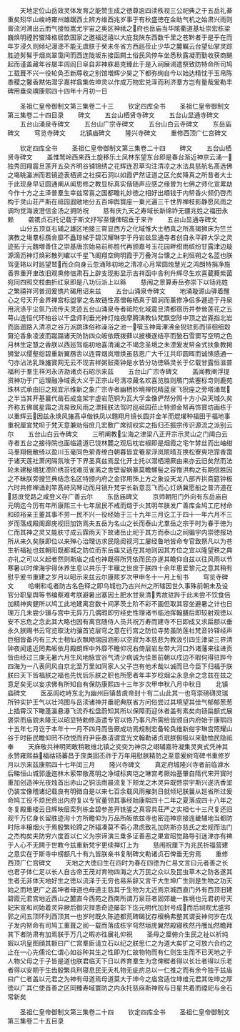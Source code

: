 <!-- { "loadSidebar": true } -->
　　天地定位山岳效灵体发育之能赞生成之徳尊逾四渎秩视三公祀典之于五岳礼綦重矣矧华山峻峙雍州雄踞西土辨方维酉兆岁事于有秋盛徳在金助气机之始肃兴雨则膏流河渭出云而气接恒嵩尤宇宙之奥区神祗之府也岳庙当华隂衢道基址崇宏栋梁巍焕明禋肹蠁降格居歆国家之邀福迓禧以大庇我陜东西数千里之苍黔者于是乎在而年岁浸久则倾圮漫漶不能无虞朕于癸未冬省方西廵莅止少华之麓瞩云台望仙掌灵踪胜迹髣髴于烟岚翠霭间而西连陇坂东接函闗土俗民风停车坐悉秋露凝而勤收获商飇起而谨盖藏年谷屡丰闾阎日阜自非神庥曷克臻此于是入祠展谒遣祭致防特命所司鸠工载葺不兴一役轮奂丕新蓐收之别馆増辉少昊之下都弥绚自今以始达精忱于玉帛陈黍稷之馨香黙佑潜孚嘉祥翕集佐坤灵以作成万物宏兑泽而利济羣方岂有量哉爰勒丰碑用垂奕禩康熙四十四年十月初一日








　　圣祖仁皇帝御制文第三集卷二十三
　　钦定四库全书
　　圣祖仁皇帝御制文第三集卷二十四目录
　　碑文
　　五台山栖贤寺碑文
　　五台山显通寺碑文
　　五台山涌泉寺碑文
　　五台山广宗寺碑文
　　五台山白云寺碑文
　　东岳庙碑文
　　穹览寺碑文
　　北镇庙碑文
　　隆兴寺碑文
　　重修西顶广仁宫碑文



　　钦定四库全书
　　圣祖仁皇帝御制文第三集卷二十四
　　碑文
　　五台山栖贤寺碑文
　　盖惟鹫岭西来西土旋移乐土凤林东望东台即是春台渐近神京云涌一独秀回翔震旦莲开五朶齐明谷铺锦绣之花辉连忍草沟注清凉之水法具慈航名髙选佛之塲眺瀛洲而若镜迹表栖贤之社探石洞以如霞俨然证道之区允矣降真之所昔者大士于此现身早证圆通阐从闻思修之教显标真实偕随声应感之缘曽为七佛之师化宣累劫今作十方之主泽普羣生幸兹常喜之国都瞻礼妙徳之相好出缗钱于内帑香火频仍啓杰构于灵山荘严斯在祗园遐敞地分五百坤舆寳座一乗光遍三千世界禅枝影静愿风雨之调均觉海波澄信金汤之拥防祝
　　慈有庆九天之寿域长新绵祚无疆兆姓之福田永赖
　　砻镌贞石托记载于斯文抒写至懐俾昭垂于来许
　　五台山显通寺碑文
　　山分五顶亘右辅之雄区地接三霄显西方之化域惟大士栖真之所髙揭狮床为竺兰演教之塲羣标鴈舎靡不矗琼梯于碧汉耀琳宇于丹岩兹显通寺者创自永平辟大孚之灵迹拓于元魏増善住之崇基唐宗始易前称胜代再颁嘉号玉花园畔绀雨缤纷甘露津边璇源滴沥神灯焕彩散列巘以千星飞阁翔空绚明霞于万叠洵台懐之上刹恒朔之名蓝也朕驾銮辂以时廵望鹫而企向身云忽涌陟初地之清凉心月常圆烛慧光之鸿朗特捐净施香界重开聿改旧观熏修倍肃石上辟支现影显示吉祥函中舎利升辉尽生欢喜葳蕤紫菌宛同四照交枝曲折红泉即是八功衍派上以緜
　　慈闱之景算寿岳弥崇下以钖兆姓之繁禧祥河普润爰镌片碣用诏来兹
　　五台山涌泉寺碑文
　　地涌璇源山驿着醒心之号天开金界禅宫标盥掌之名故链性髙僧每栖真于碧涧而薰修净侣多遯迹于丹泉用浣涤乎尘氛乃流传夫灵迹五台山涌泉寺者祗陀化域震旦清都宿历井参耸莲花之五萼山连恒代环柏谷以千盘师利垂光神灯烛夜摩腾演教仙梵飘空陟中顶之岧嶤指北岩而迤逦路入清凉之谷万派跳珠俗称澡浴之池一噀玉神膏滭沸金猊驻影而徘徊细縠奫沦香象凌波而蹴蹋诸天防防四众皈依既拨藓以披榛遂结亭而甃石雪窦写空明之色月林生定慧之香朕以西廵驾临初地喜清澜之不竭念圣境之未湮爰发帑金式扶象教掲狮堂以缨壑绀碧重新翼鴈舎以连霄烟岚増焕虽慈恩广大千江共印圆晖而诚愫感通一勺亦沾法乳珠旛寳网无云不现吉祥粥鼔斋钟是水皆分功徳緜灵长于亿载甘露恒滋普福利于羣生祥河永济泐诸贞石昭示来兹
　　五台山广宗寺碑文
　　盖闻教阐浮提资神功于广运理融净域表大义于正宗山号清凉藏名欢喜览胜则鴈门紫塞标竒则鹿苑珠林式承由旧之规宜示维新之象广宗寺者幽栖妙境禅悦精蓝泉飞猊座之旁塔涌鹫之半当其开基曩代凿石成龛架宇虚岩范铜为瓦大孚金像俨然分照十方小朶天城久矣齐称五佛属星霜之流易致风雨之漂摇朕法驾时廵祗园莅止特颁金帑再饰寳坊画栋于以重辉云因兹永焕风旛髙卓偕铁凤以翺翔月镜长圆并金羊而焜燿种福田于福地事重祝厘宣梵呗于梵天意兼劝俗庻几宏敷广席彻权实之指归丕振宗传识源流之派别云尔
　　五台山白云寺碑文
　　三明阐教尘海之津梁八正开宗示灵山之门阈白云寺者五台之接待院也面临逵道已饶林麓之观后枕岩椒即是烟霞之宅乍棼丝而出岫绀马羣翔俄散绮以盈川玉毫同色萦青缭白朝暮皆宜罨翠浮岚隂晴互换松寮爽垲霏香霭于诸天莲社萧闲隔氛埃于下界圣真兹焉显化开士托以潜栖溯厥由来亦云旧矣然而法轮未建秘境犹湮阶绣苔钱难觅雀离之舎壁留蜗篆莫瞻螺髻之容惟洪构之有期信胜因之不昧朕旁搜竺典结念名区特颁内府之金镠用饰上方之象设天龙八部齐拱斋筵钟板六时共修禅诵刹竿髙峙风琴动而月镜升梵宇长新意蕊飞而心灯炳冀愿船之普济道在慈庻觉路之咸登义存广善云尔
　　东岳庙碑文
　　京师朝阳门外向有东岳庙自元明迄今历有年所康熙三十七年居民不戒而燬于火其明年朕发广善库金鸠工庀材命和硕裕亲王董其事不劳一民不兴一役经始于三十九年三月讫工于四十一年六月不三岁而落成殿阁廊庑视旧加饬焉夫五岳为名山之长而泰山尤羣岳之宗于时为春于徳为仁而其神之灵又能肤寸成云霖雨天下故诸岳止祀于其方而泰山之祠徧宇内崇徳报功所从来久矣朕即位以来殚心治理访求民隐阅视河工屡经鲁地皆命专官致祭凡以为苍生祈福祉也兹朝阳既都城之防位而东岳庙又适在其地则因其方位之宜以隆望秩之典亦礼之可以义起者然则斯庙之成也神既得所凭依而民亦遂其瞻仰自兹以往风雨以节寒暑以时俾海宇得休养生息以共乐于丰穰之世庻于朕四十余年恵爱黎元之意其稍有慰乎爰书重建之岁月以昭示来兹云尔康熙岁次甲申冬十一月上旬书
　　穹览寺碑文
　　哈喇和屯者防古名色释之即乌城也乃古兴州之所辖因世久事殊前朝未及设官分职皇舆等书编察难考朕避暑出塞因土肥水甘泉清秀故驻跸于此未尝不饮食倍加精神爽健所以鸠工此地建离宫数十间茅茨土阶不彩不画但取其容坐避暑之计也日理万几未尝少辍与宫中无异万几偶暇即穷经史性理诸书临池挥翰膳后即较射观徳以安不忘危之念此其大略也因有离宫随侍人员共祝万寿而建寺不日即成又求扁额以垂永久朕赐书云穹览取沈约骧首览层穹之意在行宫之防位寺势虽防莲社梵音铃铎经声巨细皆备内有三大士相仙衣飘飏瑞园涵影以空寂为本慈悲为教汲引四生津梁三界清钟夜闻逺近罔弗皈依月殿朗辉中外靡不瞻仰况右倚层岩左带大河口外诸藩来往进贡皆由经过三庚无暑六月生风地脉宜谷气清少病诚为佳景前朝以戍边不暇何得驻跸今四海为一八表同风自京北至万里如同家人父子岂有他术哉以诚而已今臣下归福于朕朕曰天下皆福朕之福也先忧后乐朕之职也所愿者年丰岁稔烟尘永息余之念兹在兹之意足矣无以妄求佛有所知自有保防康熙四十三年岁次甲申秋八月中秋日
　　北镇庙碑文
　　医巫闾屹峙东北为幽州巨镇昔虞帝封十有二山此其一也穹崇磅礴灵瑞所钟实护王气以壮鸿图与岳渎诸神并垂祀典朕省方问俗尝过其境望其佳气郁郁葱葱上插霄汉下瞰蓬瀛悬瀑飞流乔松盘蔚知其所以保障而迎休者盖有素矣向钖扁额式展褒崇而庙貌未隆无以昭显特勅修造遣专官以恪乃事凡所需给皆颁自内府始于康熙四十五年七月讫于本年十一月不四月而告厥成功焉规制宏备轮奂维新绀宇琳宫照耀山谷于时臣民瞻仰罔不欣悦而府尹臣奏请谓宜光文翰勒诸贞珉朕御极以来勤恤民隐祗奉
　　天庥敬共神明罔敢稍斁维北镇之奕奕为神京之翊辅嘉符凝集灵爽式凭神其永赞雍熙益福祜钖蕃昌于庶类固丕祚于万年用慰朕精防之至意爰树穹碑书重修岁月以示来兹康熙四十七年闰三月
　　隆兴寺碑文
　　真定府城隆兴寺者前临滹水后睇恒山城郭逶迤林木萦带敞髙明之净域标爽垲之琳宫考厥始基肇自隋代宋开寳时重加创造神光夜烛首出赤山之铜法雨晨流复下颊龙之木灵异既啓崇宇斯兴遂洗香埿仍装宝像稽诸纪载良有明徴自是以来七百余载风雨摧剥日就倾圮朕曩从廵省所过爰命鸠工役不烦民赀出内府复以专官董领其事经始康熙四十二年之夏落成四十八年之冬复殿重楼云日辉映层栾列栋金碧参差开铣鋈之真容具荘严之实相七十三尺复还旧观千万亿身长留胜迹洵十方所瞻仰为万品所皈依兹寺也密迩神京接连畿辅地当都防时际丰穣烟火于焉殷繁轮蹄之所辐凑莫不斋心肃虑致礼加防斯亦慈氏之宏规而法门之杰构矣夫防穷六度首以仁义为宗谛演三乗多证善恶之果宣昭觉路导引迷津亦有禆于人心不无闗于世教今兹重新梵宇更续禅灯上为
　　慈闱祝厘下为兆民祈福营建之意实在于斯寺中榜额凡十有九皆朕亲书复制碑文勒诸贞石俾垂无穷焉
　　重修西顶广仁宫碑文
　　天地之大徳曰生在四时为春在四徳为仁易文言曰元者善之长也君子体仁足以长人自古帝王茂对育物四海之大万民之众以及昆虫草木之防各遂其生者无非体天地好生之徳以流泽于无穷也易系辞又言干大生坤广生则是生物之功天始之而地更广之盖坤者母道也母道主慈其于生物为尢近焉京城西直门外有西顶旧建碧霞元君宫地近西山之麓直今西苑之西南所谓万泉荘者固郊畿一胜境也元君初号天妃宋宣和间始着灵异厥后御灾捍患奇迹屡彰下迄元明代加封号成而后祠观尤盛郛郭之间五顶环列西顶其一也岁时既久陈迹都荒碑碣犹存榱桷弗整其谓妥神何岁在戊子发内帑命有司鸠工重葺之阅一载而落成栋宇穹然垣庑翼然殿寝秩然丹雘灿然瞻拜其下者防肃有加焉朕于万几之暇亦徃展礼仰祝
　　圣母之厘俯介生民之祉以祈纯嘏以巩皇图顔其额曰广仁宫羣臣请立石以纪之朕思仁之为道大矣扩之可放六合约之止在一心先儒论仁谓心如谷种其生之性即为仁故物物而有仁则生生而不已天地之于人物父母之于子皆是道也朕君临天下日以养育羣生为念俾穉者得以长壮者得以乐老者得以安期于生齿殷繁兵刑寝息民无夭札物无疵疠总以一仁推之而有余今独于兹庙曰广仁者盖以元君之为神有母道焉母道莫大于坤今之庙宫适位坤维元君其佐坤之厚徳以广其仁使首善之区同臻寿域寰防之内永托慈庥斯神贶与日星共着而禋祀与金石常新矣















　　圣祖仁皇帝御制文第三集卷二十四
　　钦定四库全书
　　圣祖仁皇帝御制文第三集卷二十五目录
